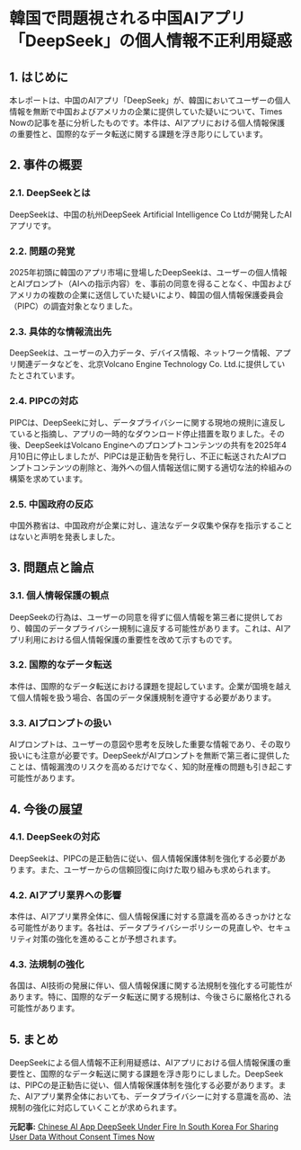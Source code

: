 # 韓国で問題視される中国AIアプリ「DeepSeek」の個人情報不正利用疑惑

## 1. はじめに

本レポートは、中国のAIアプリ「DeepSeek」が、韓国においてユーザーの個人情報を無断で中国およびアメリカの企業に提供していた疑いについて、Times Nowの記事を基に分析したものです。本件は、AIアプリにおける個人情報保護の重要性と、国際的なデータ転送に関する課題を浮き彫りにしています。

## 2. 事件の概要

### 2.1. DeepSeekとは

DeepSeekは、中国の杭州DeepSeek Artificial Intelligence Co Ltdが開発したAIアプリです。

### 2.2. 問題の発覚

2025年初頭に韓国のアプリ市場に登場したDeepSeekは、ユーザーの個人情報とAIプロンプト（AIへの指示内容）を、事前の同意を得ることなく、中国およびアメリカの複数の企業に送信していた疑いにより、韓国の個人情報保護委員会（PIPC）の調査対象となりました。

### 2.3. 具体的な情報流出先

DeepSeekは、ユーザーの入力データ、デバイス情報、ネットワーク情報、アプリ関連データなどを、北京Volcano Engine Technology Co. Ltd.に提供していたとされています。

### 2.4. PIPCの対応

PIPCは、DeepSeekに対し、データプライバシーに関する現地の規則に違反していると指摘し、アプリの一時的なダウンロード停止措置を取りました。その後、DeepSeekはVolcano Engineへのプロンプトコンテンツの共有を2025年4月10日に停止しましたが、PIPCは是正勧告を発行し、不正に転送されたAIプロンプトコンテンツの削除と、海外への個人情報送信に関する適切な法的枠組みの構築を求めています。

### 2.5. 中国政府の反応

中国外務省は、中国政府が企業に対し、違法なデータ収集や保存を指示することはないと声明を発表しました。

## 3. 問題点と論点

### 3.1. 個人情報保護の観点

DeepSeekの行為は、ユーザーの同意を得ずに個人情報を第三者に提供しており、韓国のデータプライバシー規制に違反する可能性があります。これは、AIアプリ利用における個人情報保護の重要性を改めて示すものです。

### 3.2. 国際的なデータ転送

本件は、国際的なデータ転送における課題を提起しています。企業が国境を越えて個人情報を扱う場合、各国のデータ保護規制を遵守する必要があります。

### 3.3. AIプロンプトの扱い

AIプロンプトは、ユーザーの意図や思考を反映した重要な情報であり、その取り扱いにも注意が必要です。DeepSeekがAIプロンプトを無断で第三者に提供したことは、情報漏洩のリスクを高めるだけでなく、知的財産権の問題も引き起こす可能性があります。

## 4. 今後の展望

### 4.1. DeepSeekの対応

DeepSeekは、PIPCの是正勧告に従い、個人情報保護体制を強化する必要があります。また、ユーザーからの信頼回復に向けた取り組みも求められます。

### 4.2. AIアプリ業界への影響

本件は、AIアプリ業界全体に、個人情報保護に対する意識を高めるきっかけとなる可能性があります。各社は、データプライバシーポリシーの見直しや、セキュリティ対策の強化を進めることが予想されます。

### 4.3. 法規制の強化

各国は、AI技術の発展に伴い、個人情報保護に関する法規制を強化する可能性があります。特に、国際的なデータ転送に関する規制は、今後さらに厳格化される可能性があります。

## 5. まとめ

DeepSeekによる個人情報不正利用疑惑は、AIアプリにおける個人情報保護の重要性と、国際的なデータ転送に関する課題を浮き彫りにしました。DeepSeekは、PIPCの是正勧告に従い、個人情報保護体制を強化する必要があります。また、AIアプリ業界全体においても、データプライバシーに対する意識を高め、法規制の強化に対応していくことが求められます。



**元記事:** [Chinese AI App DeepSeek Under Fire In South Korea For Sharing User Data Without Consent Times Now](https://www.timesnownews.com/technology-science/chinese-ai-app-deepseek-under-fire-in-south-korea-for-sharing-user-data-without-consent-article-151494510)